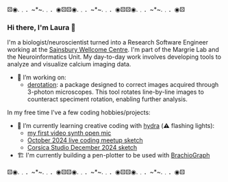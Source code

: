 ⚄◉․﹒．~*~․﹒．◉⚄⚄◉․﹒．~*~․﹒．◉⚄⚄◉․﹒．~*~․﹒．◉⚄
### Hi there, I'm Laura 👋

I'm a biologist/neuroscientist turned into a Research Software Engineer working at the [Sainsbury Wellcome Centre](https://www.sainsburywellcome.org/web/). I'm part of the Margrie Lab and the Neuroinformatics Unit. My day-to-day work involves developing tools to analyze and visualize calcium imaging data.

- 🔬 I’m working on:
  * [derotation](https://github.com/neuroinformatics-unit/derotation): a package designed to correct images acquired through 3-photon microscopes. This tool rotates line-by-line images to counteract speciment rotation, enabling further analysis.

In my free time I've a few coding hobbies/projects:
- 🌱 I’m currently learning creative coding with [hydra](https://hydra.ojack.xyz/docs/) (⚠️ flashing lights):
  * [my first video synth open mic](https://hydra.ojack.xyz/?sketch_id=oEzZyqkEQYzVXMX0)
  * [October 2024 live coding meetup sketch](https://hydra.ojack.xyz/?sketch_id=4ydauMG7zIpwe6jj)
  * [Corsica Studio December 2024 sketch](https://hydra.ojack.xyz/?sketch_id=FwbXQAhpk25OyuNW)
- 🏗️ I'm currently building a pen-plotter to be used with [BrachioGraph](https://www.brachiograph.art/)

⚄◉․﹒．~*~․﹒．◉⚄⚄◉․﹒．~*~․﹒．◉⚄⚄◉․﹒．~*~․﹒．◉⚄
